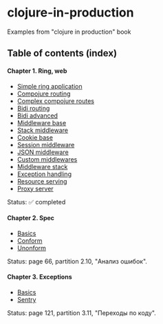 # clojure-in-production
Examples from "clojure in production" book

## Table of contents (index)

#### Chapter 1. Ring, web
  * [Simple ring application](/chapter-1/01-simple/src/core.clj)
  * [Compojure routing](/chapter-1/02-compojure-routing/src/core.clj)
  * [Complex compojure routes](/chapter-1/03-compojure-advanced/src/core.clj)
  * [Bidi routing](/chapter-1/04-bidi-routing/src/core.clj)
  * [Bidi advanced](/chapter-1/05-bidi-advanced/src/core.clj)
  * [Middleware base](/chapter-1/06-base-middleware/src/core.clj)
  * [Stack middleware](/chapter-1/07-middleware-stack/src/core.clj)
  * [Cookie base](/chapter-1/08-cookie-middleware/src/core.clj)
  * [Session middleware](/chapter-1/09-session-middleware/src/core.clj)
  * [JSON middleware](/chapter-1/10-json-middleware/src)
  * [Custom middlewares](/chapter-1/11-custom-middleware/src/core.clj)
  * [Middleware stack](/chapter-1/12-stack-interruption/src)
  * [Exception handling](/chapter-1/13-exception-handling/src/core.clj)
  * [Resource serving](/chapter-1/14-resource-handling/src/core.clj)
  * [Proxy server](/chapter-1/15-proxy/src/core.clj)
  
Status: :white_check_mark: completed

#### Chapter 2. Spec
* [Basics](/chapter-2/src/core.clj)
* [Conform](/chapter-2/src/conform.clj)
* [Unonform](/chapter-2/src/unnform.clj)
  
Status: page 66, partition 2.10, "Анализ ошибок".

#### Chapter 3. Exceptions

* [Basics](/chapter-3/basics)
* [Sentry](/chapter-3/sentry-theme)

Status: page 121, partition 3.11, "Переходы по коду".
